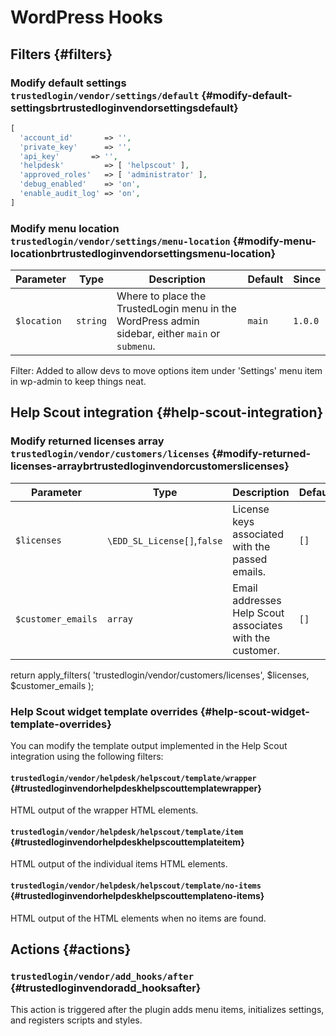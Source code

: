 # WordPress Hooks

## Filters {#filters}

### Modify default settings<br/>`trustedlogin/vendor/settings/default` {#modify-default-settingsbrtrustedloginvendorsettingsdefault}

```php
[
  'account_id'       => '',
  'private_key'      => '',
  'api_key'       => '',
  'helpdesk'         => [ 'helpscout' ],
  'approved_roles'   => [ 'administrator' ],
  'debug_enabled'    => 'on',
  'enable_audit_log' => 'on',
]
```

### Modify menu location<br/>`trustedlogin/vendor/settings/menu-location` {#modify-menu-locationbrtrustedloginvendorsettingsmenu-location}

| Parameter | Type | Description | Default | Since |
| --- | ---  | --- | --- | -- |
| `$location` | `string` | Where to place the TrustedLogin menu in the WordPress admin sidebar, either `main` or `submenu`. | `main` | `1.0.0` |

Filter: 
Added to allow devs to move options item under 'Settings' menu item in wp-admin to keep things neat.

## Help Scout integration {#help-scout-integration}

### Modify returned licenses array<br/>`trustedlogin/vendor/customers/licenses` {#modify-returned-licenses-arraybrtrustedloginvendorcustomerslicenses}

| Parameter | Type | Description | Default | Since |
| --- | ---  | --- | --- | -- |
| `$licenses` | `\EDD_SL_License[]`,`false` | License keys associated with the passed emails. | `[]` | `1.0.0` |
| `$customer_emails` | `array` | Email addresses Help Scout associates with the customer. | `[]` | `1.0.0` |

return apply_filters( 'trustedlogin/vendor/customers/licenses', $licenses, $customer_emails );

### Help Scout widget template overrides {#help-scout-widget-template-overrides}

You can modify the template output implemented in the Help Scout integration using the following filters:

#### `trustedlogin/vendor/helpdesk/helpscout/template/wrapper` {#trustedloginvendorhelpdeskhelpscouttemplatewrapper}
HTML output of the wrapper HTML elements.

#### `trustedlogin/vendor/helpdesk/helpscout/template/item` {#trustedloginvendorhelpdeskhelpscouttemplateitem}
HTML output of the individual items HTML elements.

#### `trustedlogin/vendor/helpdesk/helpscout/template/no-items` {#trustedloginvendorhelpdeskhelpscouttemplateno-items}
HTML output of the HTML elements when no items are found.

## Actions {#actions}

### `trustedlogin/vendor/add_hooks/after` {#trustedloginvendoradd_hooksafter}

This action is triggered after the plugin adds menu items, initializes settings, and registers scripts and styles.